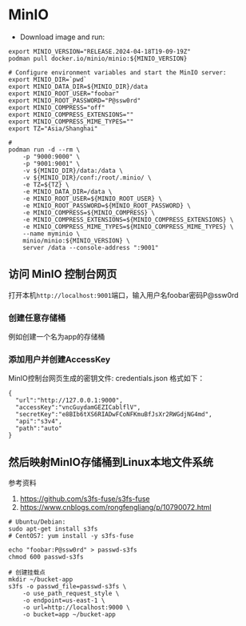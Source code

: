 # MinIO

- Download image and run:

```
export MINIO_VERSION="RELEASE.2024-04-18T19-09-19Z"
podman pull docker.io/minio/minio:${MINIO_VERSION}

# Configure environment variables and start the MinIO server:
export MINIO_DIR=`pwd`
export MINIO_DATA_DIR=${MINIO_DIR}/data
export MINIO_ROOT_USER="foobar"
export MINIO_ROOT_PASSWORD="P@ssw0rd"
export MINIO_COMPRESS="off"
export MINIO_COMPRESS_EXTENSIONS=""
export MINIO_COMPRESS_MIME_TYPES=""
export TZ="Asia/Shanghai"

#
podman run -d --rm \
    -p "9000:9000" \
    -p "9001:9001" \
    -v ${MINIO_DIR}/data:/data \
    -v ${MINIO_DIR}/conf:/root/.minio/ \
    -e TZ=${TZ} \
    -e MINIO_DATA_DIR=/data \
    -e MINIO_ROOT_USER=${MINIO_ROOT_USER} \
    -e MINIO_ROOT_PASSWORD=${MINIO_ROOT_PASSWORD} \
    -e MINIO_COMPRESS=${MINIO_COMPRESS} \
    -e MINIO_COMPRESS_EXTENSIONS=${MINIO_COMPRESS_EXTENSIONS} \
    -e MINIO_COMPRESS_MIME_TYPES=${MINIO_COMPRESS_MIME_TYPES} \
    --name myminio \
    minio/minio:${MINIO_VERSION} \
    server /data --console-address ":9001"
```

## 访问 MinIO 控制台网页
打开本机`http://localhost:9001`端口，输入用户名foobar密码P@ssw0rd

### 创建任意存储桶
例如创建一个名为app的存储桶
### 添加用户并创建AccessKey
MinIO控制台网页生成的密钥文件: credentials.json
格式如下：
```
{
  "url":"http://127.0.0.1:9000",
  "accessKey":"vncGuydamGEZICablflV",
  "secretKey":"e8BIb6tXS6RIADwFCoNFKmuBfJsXr2RWGdjNG4md",
  "api":"s3v4",
  "path":"auto"
}
```

## 然后映射MinIO存储桶到Linux本地文件系统
参考资料
1. https://github.com/s3fs-fuse/s3fs-fuse
2. https://www.cnblogs.com/rongfengliang/p/10790072.html
```
# Ubuntu/Debian:
sudo apt-get install s3fs
# CentOS7: yum install -y s3fs-fuse
```

```
echo "foobar:P@ssw0rd" > passwd-s3fs
chmod 600 passwd-s3fs

# 创建挂载点
mkdir ~/bucket-app
s3fs -o passwd_file=passwd-s3fs \
    -o use_path_request_style \
    -o endpoint=us-east-1 \
    -o url=http://localhost:9000 \
    -o bucket=app ~/bucket-app
```
